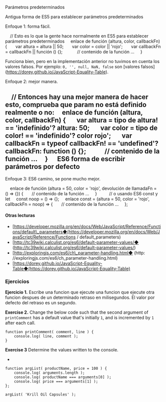 Parámetros predeterminados

Antigua forma de ES5 para establecer parámetros predeterminados

Enfoque 1: forma fácil.

    // Esto es lo que la gente hace normalmente en ES5 para establecer parámetros predeterminados
    enlace de función (altura, color, callbackFn) {
      var altura = altura || 50;
      var color = color || 'rojo';
      var callbackFn = callbackFn || función () {};
    
      // contenido de la función ...
    }
    

Funciona bien, pero en la implementación anterior no tuvimos en cuenta los valores falsos. Por ejemplo: `0, '', null, NaN, false` son [valores falsos] (https://dorey.github.io/JavaScript-Equality-Table).


Enfoque 2: mejor manera.

    // Entonces hay una mejor manera de hacer esto, comprueba que param no está definido realmente o no:
    enlace de función (altura, color, callbackFn) {
      var altura = tipo de altura! == 'indefinido'? altura: 50;
      var color = tipo de color! == 'indefinido'? color rojo';
      var callbackFn = typeof callbackFn! == 'undefined'? callbackFn: function () {};
    
      // contenido de la función ...
    }
    
ES6 forma de escribir parámetros por defecto
-------------------------------

Enfoque 3: ES6 camino, se pone mucho mejor.


    enlace de función (altura = 50, color = 'rojo', devolución de llamadaFn = () => {}) {
      // contenido de la función ...
    }
    
    // o usando ES6 const y let
    const noop = () => {};
    enlace const = (altura = 50, color = 'rojo', callbackFn = noop) => {
      // contenido de la función ...
    };
    

#### Otras lecturas

* [https://developer.mozilla.org/en/docs/Web/JavaScript/Reference/Functions/default\_parameters◆(https://developer.mozilla.org/en/docs/Web/JavaScript/Reference/Functions / default_parameters)
* [http://tc39wiki.calculist.org/es6/default-parameter-values/◆ (http://tc39wiki.calculist.org/es6/default-parameter-values/)
* [http://exploringjs.com/es6/ch\_parameter-handling.html◆ (http: //exploringjs.com/es6/ch_parameter-handling.html)
* [https://dorey.github.io/JavaScript-Equality-Table◆(https://dorey.github.io/JavaScript-Equality-Table)


### Ejercicios

**Ejercicio 1.** Escribe una funcion que ejecute una funcion que ejecute otra funcion despues de un determinado retraso en milisegundos. El valor por defecto del retraso es un segundo.


**Exercise 2.** Change the below code such that the second argument of `printComment` has a default value that's initially `1`, and is incremented by `1` after each call.

    function printComment( comment, line ) {
        console.log( line, comment );
    }

**Exercise 3** Determine the values written to the console.

+

    function argList( productName, price = 100 ) {
        console.log( arguments.length );
        console.log( productName === arguments[0] );
        console.log( price === arguments[1] );
    };
    
    argList( 'Krill Oil Capsules' );